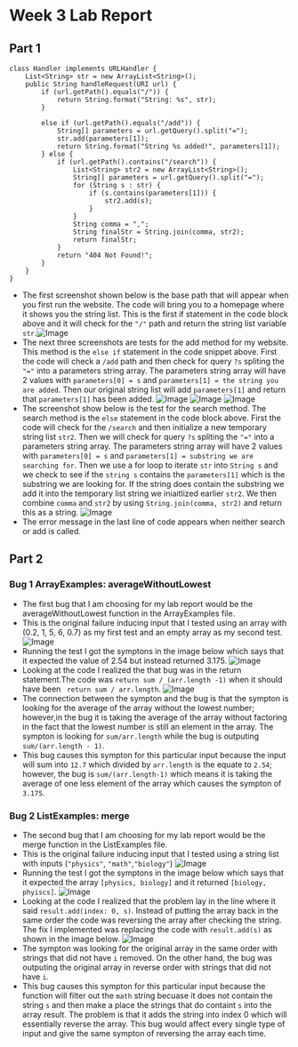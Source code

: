 # Week 3 Lab Report
## Part 1
```
class Handler implements URLHandler {
    List<String> str = new ArrayList<String>();
    public String handleRequest(URI url) {
        if (url.getPath().equals("/")) {
            return String.format("String: %s", str);
        }

        else if (url.getPath().equals("/add")) {
            String[] parameters = url.getQuery().split("=");
            str.add(parameters[1]);
            return String.format("String %s added!", parameters[1]);
        } else {
            if (url.getPath().contains("/search")) {
                List<String> str2 = new ArrayList<String>();
                String[] parameters = url.getQuery().split("=");
                for (String s : str) {
                    if (s.contains(parameters[1])) {
                        str2.add(s);
                    }
                }
                String comma = ",";
                String finalStr = String.join(comma, str2);
                return finalStr;
            }
            return "404 Not Found!";
        }
    }
}
```

* The first screenshot shown below is the base path that will appear when you first run the website. The code will bring you to a homepage where it shows you the string list. This is the first if statement in the code block above and it will check for the `"/"` path and return the string list variable `str`.![Image](screenshots/searchBase.png)
* The next three screenshots are tests for the add method for my website. This method is the `else if` statement in the code snippet above. First the code will check a `/add` path and then check for query `?s` spliting the `"="` into a parameters string array. The parameters string array will have 2 values with `parameters[0] = s` and `parameters[1] = the string you are added`. Then our original string list will add `parameters[1]` and return  that `parameters[1]` has been added.
![Image](screenshots/searchadd1.png)
![Image](screenshots/searchadd2.png)
![Image](screenshots/searchadd3.png)
* The screenshot show below is the test for the search method. The search method is the `else` statement in the code block above. First the code will check for the `/search` and then initialize a new temporary string list `str2`. Then we will check for query `?s` spliting the `"="` into a parameters string array. The parameters string array will have 2 values with `parameters[0] = s` and `parameters[1] = substring we are searching for`. Then we use a for loop to iterate `str` into `String s` and we check to see if the `string s` contains the `parameters[1]` which is the substring we are looking for. If the string does contain the substring we add it into the temporary list string we iniaitlized earlier `str2`. We then combine `comma` and `str2` by using `String.join(comma, str2)` and return this as a string.
![Image](screenshots/searchSearch.png)
* The error message in the last line of code appears when neither search or add is called.

## Part 2
### Bug 1 **ArrayExamples: averageWithoutLowest**
* The first bug that I am choosing for my lab report would be the averageWithoutLowest function in the ArrayExamples file.
* This is the original failure inducing input that I tested using an array with (0.2, 1, 5, 6, 0.7) as my first test and an empty array as my second test. ![Image](screenshots/ArrayTest.png)
* Running the test I got the symptons in the image below which says that it expected the value of 2.54 but instead returned 3.175. ![Image](screenshots/ArraySymptons.png)
* Looking at the code I realized the that bug was in the return statement.The code was `return sum / (arr.length -1)` when it should have been ` return sum / arr.length`. ![Image](screenshots/ArrayCode.png)
* The connection between the sympton and the bug is that the sympton is looking for the average of the array without the lowest number; however,in the bug it is taking the average of the array without factoring in the fact that the lowest number is still an element in the array. The sympton is looking for `sum/arr.length` while the bug is outputing `sum/(arr.length - 1)`.
* This bug causes this sympton for this particular input because the input will sum into `12.7` which divided by `arr.length` is the equate to `2.54`; however, the bug is `sum/(arr.length-1)` which means it is taking the average of one less element of the array which causes the sympton of `3.175`.

### Bug 2 **ListExamples: merge**
* The second bug that I am choosing for my lab report would be the merge function in the ListExamples file.
* This is the original failure inducing input that I tested using a string list with inputs (` "physics" `, ` "math" `,` "biology" `) ![Image](screenshots/ListTest.png)
* Running the test I got the symptons in the image below which says that it expected the array `[physics, biology]` and it returned `[biology, phyiscs]`. ![Image](screenshots/ListSymptons.png)
* Looking at the code I realized that the problem lay in the line where it said `result.add(index: 0, s)`. Instead of putting the array back in the same order the code was reversing the array after checking the string. The fix I implemented was replacing the code with `result.add(s)` as shown in the image below. ![Image](screenshots/ListFilter.png)
* The sympton was looking for the original array in the same order with strings that did not have `i` removed. On the other hand, the bug was outputing the original array in reverse order with strings that did not have `i`. 
* This bug causes this sympton for this particular input because the function will filter out the `math` string becuase it does not contain the string `s` and then make a place the strings that do containt `s` into the array result. The problem is that it adds the string into index 0 which will essentially reverse the array. This bug would affect every single type of input and give the same sympton of reversing the array each time.
